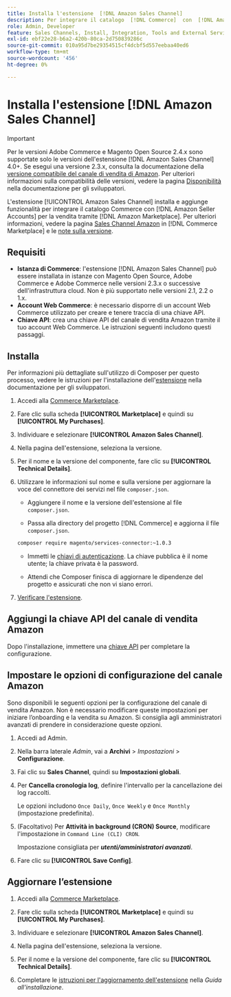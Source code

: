 ```yaml
---
title: Installa l'estensione  [!DNL Amazon Sales Channel]
description: Per integrare il catalogo  [!DNL Commerce]  con  [!DNL Amazon Seller Accounts]  e vendere tramite  [!DNL Amazon Marketplace], scarica e installa l'estensione del Sales Channel Amazon.
role: Admin, Developer
feature: Sales Channels, Install, Integration, Tools and External Services
exl-id: ebf22e28-b6a2-420b-80ca-2d750839286c
source-git-commit: 010a95d7be29354515cf4dcbf5d557eebaa40ed6
workflow-type: tm+mt
source-wordcount: '456'
ht-degree: 0%

---
```


# Installa l&#39;estensione [!DNL Amazon Sales Channel]

>[!IMPORTANT]
>
>Per le versioni Adobe Commerce e Magento Open Source 2.4.x sono supportate solo le versioni dell&#39;estensione [!DNL Amazon Sales Channel] 4.0+. Se esegui una versione 2.3.x, consulta la documentazione della [versione compatibile del canale di vendita di Amazon](https://docs.magento.com/user-guide/v2.3/sales-channels/amazon/amazon-sales-channel.html). Per ulteriori informazioni sulla compatibilità delle versioni, vedere la pagina [Disponibilità](https://experienceleague.adobe.com/docs/commerce-operations/release/product-availability.html) nella documentazione per gli sviluppatori.

L&#39;estensione [!UICONTROL Amazon Sales Channel] installa e aggiunge funzionalità per integrare il catalogo Commerce con [!DNL Amazon Seller Accounts] per la vendita tramite [!DNL Amazon Marketplace]. Per ulteriori informazioni, vedere la pagina [Sales Channel Amazon](https://marketplace.magento.com/magento-module-amazon.html) in [!DNL Commerce Marketplace] e le [note sulla versione](release-notes.md).

## Requisiti

- **Istanza di Commerce**: l&#39;estensione [!DNL Amazon Sales Channel] può essere installata in istanze con Magento Open Source, Adobe Commerce e Adobe Commerce nelle versioni 2.3.x o successive dell&#39;infrastruttura cloud. Non è più supportato nelle versioni 2.1, 2.2 o 1.x.
- **Account Web Commerce**: è necessario disporre di un account Web Commerce utilizzato per creare e tenere traccia di una chiave API.
- **Chiave API**: crea una chiave API del canale di vendita Amazon tramite il tuo account Web Commerce. Le istruzioni seguenti includono questi passaggi.

## Installa

Per informazioni più dettagliate sull&#39;utilizzo di Composer per questo processo, vedere le istruzioni per l&#39;installazione dell&#39;[estensione](https://experienceleague.adobe.com/docs/commerce-operations/installation-guide/tutorials/extensions.html) nella documentazione per gli sviluppatori.

1. Accedi alla [Commerce Marketplace](https://marketplace.magento.com/customer/account/).

1. Fare clic sulla scheda **[!UICONTROL Marketplace]** e quindi su **[!UICONTROL My Purchases]**.

1. Individuare e selezionare **[!UICONTROL Amazon Sales Channel]**.

1. Nella pagina dell&#39;estensione, seleziona la versione.

1. Per il nome e la versione del componente, fare clic su **[!UICONTROL Technical Details]**.

1. Utilizzare le informazioni sul nome e sulla versione per aggiornare la voce del connettore dei servizi nel file `composer.json`.

   - Aggiungere il nome e la versione dell&#39;estensione al file `composer.json`.

   - Passa alla directory del progetto [!DNL Commerce] e aggiorna il file `composer.json`.

   ```bash
   composer require magento/services-connector:~1.0.3
   ```

   - Immetti le [chiavi di autenticazione](https://experienceleague.adobe.com/docs/commerce-operations/installation-guide/prerequisites/authentication-keys.html). La chiave pubblica è il nome utente; la chiave privata è la password.

   - Attendi che Composer finisca di aggiornare le dipendenze del progetto e assicurati che non vi siano errori.

1. [Verificare l&#39;estensione](https://experienceleague.adobe.com/docs/commerce-operations/installation-guide/tutorials/extensions.html).

## Aggiungi la chiave API del canale di vendita Amazon

Dopo l&#39;installazione, immettere una [chiave API](./amazon-verify-api-key.md) per completare la configurazione.

## Impostare le opzioni di configurazione del canale Amazon

Sono disponibili le seguenti opzioni per la configurazione del canale di vendita Amazon. Non è necessario modificare queste impostazioni per iniziare l’onboarding e la vendita su Amazon. Si consiglia agli amministratori avanzati di prendere in considerazione queste opzioni.

1. Accedi ad Admin.

1. Nella barra laterale _Admin_, vai a **Archivi** > _Impostazioni_ > **Configurazione**.

1. Fai clic su **Sales Channel**, quindi su **Impostazioni globali**.

1. Per **Cancella cronologia log**, definire l&#39;intervallo per la cancellazione dei log raccolti.

   Le opzioni includono `Once Daily`, `Once Weekly` e `Once Monthly` (impostazione predefinita).

1. (Facoltativo) Per **Attività in background (CRON) Source**, modificare l&#39;impostazione in `Command Line (CLI) CRON`.

   Impostazione consigliata per **_utenti/amministratori avanzati_**.

1. Fare clic su **[!UICONTROL Save Config]**.

## Aggiornare l’estensione

1. Accedi alla [Commerce Marketplace](https://marketplace.magento.com/customer/account/).

1. Fare clic sulla scheda **[!UICONTROL Marketplace]** e quindi su **[!UICONTROL My Purchases]**.

1. Individuare e selezionare **[!UICONTROL Amazon Sales Channel]**.

1. Nella pagina dell&#39;estensione, seleziona la versione.

1. Per il nome e la versione del componente, fare clic su **[!UICONTROL Technical Details]**.

1. Completare le [istruzioni per l&#39;aggiornamento dell&#39;estensione](https://experienceleague.adobe.com/docs/commerce-operations/installation-guide/tutorials/extensions.html) nella _Guida all&#39;installazione_.
